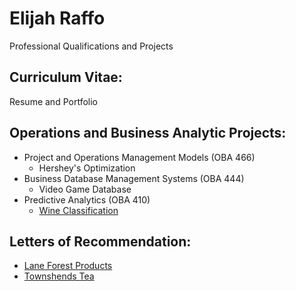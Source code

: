 # Elijah Raffo  
Professional Qualifications and Projects  

## Curriculum Vitae:
Resume and Portfolio

## Operations and Business Analytic Projects:
- Project and Operations Management Models (OBA 466)
  - Hershey's Optimization
- Business Database Management Systems (OBA 444)
  - Video Game Database
- Predictive Analytics (OBA 410)
  - [Wine Classification](https://github.com/eliraffo/eliraffo.github.io/tree/master/WineClassification/)

## Letters of Recommendation:
- [Lane Forest Products](eliraffo.github.io/LOR_LaneForest.PDF)
- [Townshends Tea](eliraffo.github.io/LOR_Townshends.PDF)

